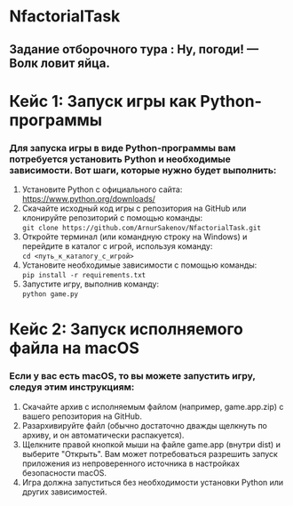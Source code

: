 # NfactorialTask
## Задание отборочного тура : Ну, погоди! — Волк ловит яйца.

# Кейс 1: Запуск игры как Python-программы

### Для запуска игры в виде Python-программы вам потребуется установить Python и необходимые зависимости. Вот шаги, которые нужно будет выполнить:

1) Установите Python с официального сайта: https://www.python.org/downloads/
2) Скачайте исходный код игры с репозитория на GitHub или клонируйте репозиторий с помощью команды: <br>
``` git clone https://github.com/ArnurSakenov/NfactorialTask.git ```
3) Откройте терминал (или командную строку на Windows) и перейдите в каталог с игрой, используя команду: <br>
``` cd <путь_к_каталогу_с_игрой> ```
4) Установите необходимые зависимости с помощью команды: <br>
``` pip install -r requirements.txt ```
5) Запустите игру, выполнив команду: <br>
``` python game.py ```
# Кейс 2: Запуск исполняемого файла на macOS

### Если у вас есть macOS, то вы можете запустить игру, следуя этим инструкциям:

1) Скачайте архив с исполняемым файлом (например, game.app.zip) с вашего репозитория на GitHub.
2) Разархивируйте файл (обычно достаточно дважды щелкнуть по архиву, и он автоматически распакуется).
3) Щелкните правой кнопкой мыши на файле game.app (внутри dist) и выберите "Открыть". Вам может потребоваться разрешить запуск приложения из непроверенного источника в настройках безопасности macOS.
4) Игра должна запуститься без необходимости установки Python или других зависимостей.

